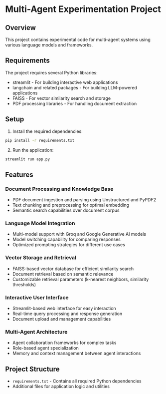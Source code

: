 # Multi-Agent Experimentation Project

## Overview
This project contains experimental code for multi-agent systems using various language models and frameworks.

## Requirements
The project requires several Python libraries:
- streamlit - For building interactive web applications
- langchain and related packages - For building LLM-powered applications
- FAISS - For vector similarity search and storage
- PDF processing libraries - For handling document extraction

## Setup
1. Install the required dependencies:
```bash
pip install -r requirements.txt
```

2. Run the application:
```bash
streamlit run app.py
```

## Features
### Document Processing and Knowledge Base
- PDF document ingestion and parsing using Unstructured and PyPDF2
- Text chunking and preprocessing for optimal embedding
- Semantic search capabilities over document corpus

### Language Model Integration
- Multi-model support with Groq and Google Generative AI models
- Model switching capability for comparing responses
- Optimized prompting strategies for different use cases

### Vector Storage and Retrieval
- FAISS-based vector database for efficient similarity search
- Document retrieval based on semantic relevance
- Customizable retrieval parameters (k-nearest neighbors, similarity thresholds)

### Interactive User Interface
- Streamlit-based web interface for easy interaction
- Real-time query processing and response generation
- Document upload and management capabilities

### Multi-Agent Architecture
- Agent collaboration frameworks for complex tasks
- Role-based agent specialization
- Memory and context management between agent interactions

## Project Structure
- `requirements.txt` - Contains all required Python dependencies
- Additional files for application logic and utilities
